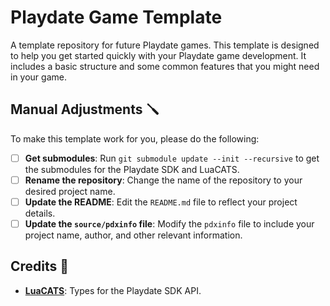 # Playdate Game Template

A template repository for future Playdate games. This template is designed to help you get started quickly with your Playdate game development. It includes a basic structure and some common features that you might need in your game.

## Manual Adjustments 🪛

To make this template work for you, please do the following:

- [ ] **Get submodules**: Run `git submodule update --init --recursive` to get the submodules for the Playdate SDK and LuaCATS.
- [ ] **Rename the repository**: Change the name of the repository to your desired project name.
- [ ] **Update the README**: Edit the `README.md` file to reflect your project details.
- [ ] **Update the `source/pdxinfo` file**: Modify the `pdxinfo` file to include your project name, author, and other relevant information.

## Credits 🙏

- **[LuaCATS](https://github.com/notpeter/playdate-luacats)**: Types for the Playdate SDK API.
